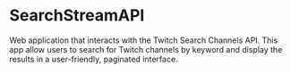 # SearchStreamAPI

Web application that interacts with the Twitch Search Channels API.
This app allow users to search for Twitch channels by keyword and display the results in a user-friendly, paginated interface. 
